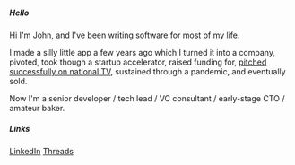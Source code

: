 ##### Hello

Hi I'm John, and I've been writing software for most of my life.

I made a silly little app a few years ago which I turned it into a company, pivoted, took though a startup accelerator, raised funding for, [pitched successfully on national TV](https://www.youtube.com/watch?v=87jNnkUf4q8), sustained through a pandemic, and eventually sold.

Now I'm a senior developer / tech lead / VC consultant / early-stage CTO / amateur baker.

##### Links

[LinkedIn](https://www.linkedin.com/in/johnkershaw/)
[Threads](https://www.threads.net/@wardrox)
